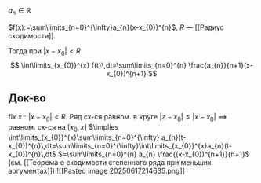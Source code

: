$a_{n} \in \mathbb{R}$

$f(x):=\sum\limits_{n=0}^{\infty}a_{n}(x-x_{0})^{n}$, $R$ — [[Радиус сходимости]]. 

Тогда при $|x-x_{0}|<R$
$$
\int\limits_{x_{0}}^{x} f(t)\,dt=\sum\limits_{n=0}^{n} \frac{a_{n}}{n+1}(x-x_{0})^{n+1}
$$
## Док-во

fix $x: |x-x_{0}|<R$. Ряд сх-ся равном. в круге $|z-x_{0}|\leq |x-x_{0}|$ $\implies$ равном. сх-ся на $[x_{0}, x]$ $\implies \int\limits_{x_{0}}^{x}\sum\limits_{n=0}^{\infty} a_{n}(t-x_{0})^{n}\,dt=\sum\limits_{n=0}^{\infty}\int\limits_{x_{0}}^{x}a_{n}(t-x_{0})^{n}\,dt$ $=\sum\limits_{n=0}^{n} a_{n} \frac{(x-x_{0})^{n+1}}{n+1}$ (см. [[Теорема о сходимости степенного ряда при меньших аргументах]])
![[Pasted image 20250617214635.png]]

